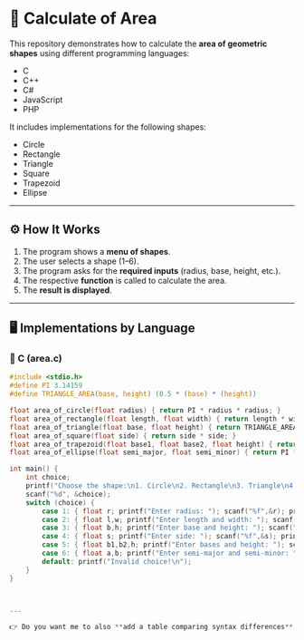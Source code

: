 # 📐 Calculate of Area

This repository demonstrates how to calculate the **area of geometric shapes** using different programming languages:  
- C  
- C++  
- C#  
- JavaScript  
- PHP  

It includes implementations for the following shapes:  
- Circle  
- Rectangle  
- Triangle  
- Square  
- Trapezoid  
- Ellipse  

---

## ⚙️ How It Works

1. The program shows a **menu of shapes**.  
2. The user selects a shape (1–6).  
3. The program asks for the **required inputs** (radius, base, height, etc.).  
4. The respective **function** is called to calculate the area.  
5. The **result is displayed**.  

---

## 🖥️ Implementations by Language  

### 🔹 C (area.c)

```c
#include <stdio.h>
#define PI 3.14159
#define TRIANGLE_AREA(base, height) (0.5 * (base) * (height))

float area_of_circle(float radius) { return PI * radius * radius; }
float area_of_rectangle(float length, float width) { return length * width; }
float area_of_triangle(float base, float height) { return TRIANGLE_AREA(base, height); }
float area_of_square(float side) { return side * side; }
float area_of_trapezoid(float base1, float base2, float height) { return 0.5 * (base1 + base2) * height; }
float area_of_ellipse(float semi_major, float semi_minor) { return PI * semi_major * semi_minor; }

int main() {
    int choice;
    printf("Choose the shape:\n1. Circle\n2. Rectangle\n3. Triangle\n4. Square\n5. Trapezoid\n6. Ellipse\n");
    scanf("%d", &choice);
    switch (choice) {
        case 1: { float r; printf("Enter radius: "); scanf("%f",&r); printf("Area: %.2f\n", area_of_circle(r)); break; }
        case 2: { float l,w; printf("Enter length and width: "); scanf("%f%f",&l,&w); printf("Area: %.2f\n", area_of_rectangle(l,w)); break; }
        case 3: { float b,h; printf("Enter base and height: "); scanf("%f%f",&b,&h); printf("Area: %.2f\n", area_of_triangle(b,h)); break; }
        case 4: { float s; printf("Enter side: "); scanf("%f",&s); printf("Area: %.2f\n", area_of_square(s)); break; }
        case 5: { float b1,b2,h; printf("Enter bases and height: "); scanf("%f%f%f",&b1,&b2,&h); printf("Area: %.2f\n", area_of_trapezoid(b1,b2,h)); break; }
        case 6: { float a,b; printf("Enter semi-major and semi-minor: "); scanf("%f%f",&a,&b); printf("Area: %.2f\n", area_of_ellipse(a,b)); break; }
        default: printf("Invalid choice!\n");
    }
}



---

👉 Do you want me to also **add a table comparing syntax differences** between all these languages (like how each defines PI, functions, input/output)? That would make the README more educational.
